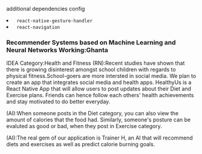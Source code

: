   additional dependencies config

 <li> <code> react-native-gesture-handler </code>
 <li> <code> react-navigation </code>
   
 ### Recommender Systems based on Machine Learning and Neural Networks Working:Ghanta

 IDEA
 Category:Health and Fitness
(RN):Recent studies have shown that there is growing disinterest amongst school children with regards to physical fitness.School-goers are more intersted in social media.
We plan to create an app that integrates social media and health apps. HealthyUs is a React Native App that will allow users to post updates about their Diet and Exercise plans. Friends can hence follow each others' health achievements and stay motivated to do better everyday.

(AI):When someone posts in the Diet category, you can also view the amount of calories that the food had.
Similarly, someone's posture can be evaluted as good or bad, when they post in Exercise category.

(AI):The real gem of our application is Trainer H, an AI that will recommend diets and exercises as well as predict calorie burning goals. 
 
